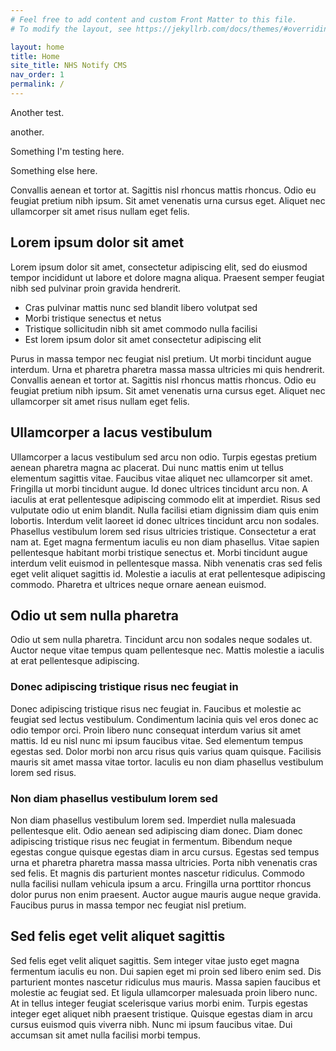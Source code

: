 ```yaml
---
# Feel free to add content and custom Front Matter to this file.
# To modify the layout, see https://jekyllrb.com/docs/themes/#overriding-theme-defaults

layout: home
title: Home
site_title: NHS Notify CMS
nav_order: 1
permalink: /
---
```


Another test.

another.

Something I'm testing here.

Something else here.

Convallis aenean et tortor at. Sagittis nisl rhoncus mattis rhoncus. Odio eu feugiat pretium nibh ipsum. Sit amet venenatis urna cursus eget. Aliquet nec ullamcorper sit amet risus nullam eget felis.

## Lorem ipsum dolor sit amet

Lorem ipsum dolor sit amet, consectetur adipiscing elit, sed do eiusmod tempor incididunt ut labore et dolore magna aliqua. Praesent semper feugiat nibh sed pulvinar proin gravida hendrerit.

- Cras pulvinar mattis nunc sed blandit libero volutpat sed
- Morbi tristique senectus et netus
- Tristique sollicitudin nibh sit amet commodo nulla facilisi
- Est lorem ipsum dolor sit amet consectetur adipiscing elit

Purus in massa tempor nec feugiat nisl pretium. Ut morbi tincidunt augue interdum. Urna et pharetra pharetra massa massa ultricies mi quis hendrerit. Convallis aenean et tortor at. Sagittis nisl rhoncus mattis rhoncus. Odio eu feugiat pretium nibh ipsum. Sit amet venenatis urna cursus eget. Aliquet nec ullamcorper sit amet risus nullam eget felis.

## Ullamcorper a lacus vestibulum

Ullamcorper a lacus vestibulum sed arcu non odio. Turpis egestas pretium aenean pharetra magna ac placerat. Dui nunc mattis enim ut tellus elementum sagittis vitae. Faucibus vitae aliquet nec ullamcorper sit amet. Fringilla ut morbi tincidunt augue. Id donec ultrices tincidunt arcu non. A iaculis at erat pellentesque adipiscing commodo elit at imperdiet. Risus sed vulputate odio ut enim blandit. Nulla facilisi etiam dignissim diam quis enim lobortis. Interdum velit laoreet id donec ultrices tincidunt arcu non sodales. Phasellus vestibulum lorem sed risus ultricies tristique. Consectetur a erat nam at. Eget magna fermentum iaculis eu non diam phasellus. Vitae sapien pellentesque habitant morbi tristique senectus et. Morbi tincidunt augue interdum velit euismod in pellentesque massa. Nibh venenatis cras sed felis eget velit aliquet sagittis id. Molestie a iaculis at erat pellentesque adipiscing commodo. Pharetra et ultrices neque ornare aenean euismod.

## Odio ut sem nulla pharetra

Odio ut sem nulla pharetra. Tincidunt arcu non sodales neque sodales ut. Auctor neque vitae tempus quam pellentesque nec. Mattis molestie a iaculis at erat pellentesque adipiscing.

### Donec adipiscing tristique risus nec feugiat in

Donec adipiscing tristique risus nec feugiat in. Faucibus et molestie ac feugiat sed lectus vestibulum. Condimentum lacinia quis vel eros donec ac odio tempor orci. Proin libero nunc consequat interdum varius sit amet mattis. Id eu nisl nunc mi ipsum faucibus vitae. Sed elementum tempus egestas sed. Dolor morbi non arcu risus quis varius quam quisque. Facilisis mauris sit amet massa vitae tortor. Iaculis eu non diam phasellus vestibulum lorem sed risus.

### Non diam phasellus vestibulum lorem sed

Non diam phasellus vestibulum lorem sed. Imperdiet nulla malesuada pellentesque elit. Odio aenean sed adipiscing diam donec. Diam donec adipiscing tristique risus nec feugiat in fermentum. Bibendum neque egestas congue quisque egestas diam in arcu cursus. Egestas sed tempus urna et pharetra pharetra massa massa ultricies. Porta nibh venenatis cras sed felis. Et magnis dis parturient montes nascetur ridiculus. Commodo nulla facilisi nullam vehicula ipsum a arcu. Fringilla urna porttitor rhoncus dolor purus non enim praesent. Auctor augue mauris augue neque gravida. Faucibus purus in massa tempor nec feugiat nisl pretium.

## Sed felis eget velit aliquet sagittis

Sed felis eget velit aliquet sagittis. Sem integer vitae justo eget magna fermentum iaculis eu non. Dui sapien eget mi proin sed libero enim sed. Dis parturient montes nascetur ridiculus mus mauris. Massa sapien faucibus et molestie ac feugiat sed. Et ligula ullamcorper malesuada proin libero nunc. At in tellus integer feugiat scelerisque varius morbi enim. Turpis egestas integer eget aliquet nibh praesent tristique. Quisque egestas diam in arcu cursus euismod quis viverra nibh. Nunc mi ipsum faucibus vitae. Dui accumsan sit amet nulla facilisi morbi tempus.
